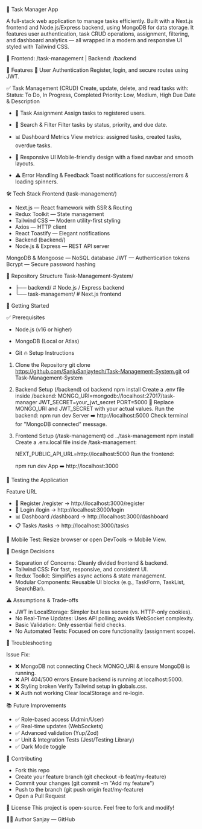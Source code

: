 🚀 Task Manager App


A full-stack web application to manage tasks efficiently. Built with a Next.js frontend and Node.js/Express backend, using MongoDB for data storage. It features user authentication, task CRUD operations, assignment, filtering, and dashboard analytics — all wrapped in a modern and responsive UI styled with Tailwind CSS.

📂 Frontend: /task-management | Backend: /backend

🌟 Features
🔐 User Authentication
Register, login, and secure routes using JWT.

✅ Task Management (CRUD)
Create, update, delete, and read tasks with:
Status: To Do, In Progress, Completed
Priority: Low, Medium, High
Due Date & Description


- 👥 Task Assignment
   Assign tasks to registered users.

- 🔎 Search & Filter
  Filter tasks by status, priority, and due date.

- 📊 Dashboard Metrics
  View metrics: assigned tasks, created tasks, overdue tasks.

- 📱 Responsive UI
  Mobile-friendly design with a fixed navbar and smooth layouts.

- ⚠️ Error Handling & Feedback
  Toast notifications for success/errors & loading spinners.

🛠️ Tech Stack
Frontend (task-management/)

- Next.js — React framework with SSR & Routing
- Redux Toolkit — State management
- Tailwind CSS — Modern utility-first styling
- Axios — HTTP client
- React Toastify — Elegant notifications
- Backend (backend/)
- Node.js & Express — REST API server

MongoDB & Mongoose — NoSQL database
JWT — Authentication tokens
Bcrypt — Secure password hashing

📂 Repository Structure
   Task-Management-System/
  -  ├── backend/           # Node.js / Express backend
  -  └── task-management/   # Next.js frontend


🚀 Getting Started

✅ Prerequisites
   - Node.js (v16 or higher)
   - MongoDB (Local or Atlas)

- Git
🔥 Setup Instructions
1. Clone the Repository
   git clone https://github.com/SanjuSanjaytech/Task-Management-System.git
   cd Task-Management-System

2. Backend Setup (/backend)
   cd backend
   npm install
   Create a .env file inside /backend:
   MONGO_URI=mongodb://localhost:27017/task-manager
   JWT_SECRET=your_jwt_secret
   PORT=5000
   🔄 Replace MONGO_URI and JWT_SECRET with your actual values.
   Run the backend:
   npm run dev
   Server ➡️ http://localhost:5000
   Check terminal for "MongoDB connected" message.

3. Frontend Setup (/task-management)
   cd ../task-management
   npm install
   Create a .env.local file inside /task-management:

   NEXT_PUBLIC_API_URL=http://localhost:5000
   Run the frontend:

   npm run dev
   App ➡️ http://localhost:3000

🧪 Testing the Application

Feature	URL
- 🔐 Register	/register → http://localhost:3000/register
- 🔐 Login	/login → http://localhost:3000/login
- 📊 Dashboard	/dashboard → http://localhost:3000/dashboard
- 📋 Tasks	/tasks → http://localhost:3000/tasks

📱 Mobile Test: Resize browser or open DevTools → Mobile View.

🎯 Design Decisions

- Separation of Concerns: Cleanly divided frontend & backend.
- Tailwind CSS: For fast, responsive, and consistent UI.
- Redux Toolkit: Simplifies async actions & state management.
- Modular Components: Reusable UI blocks (e.g., TaskForm, TaskList, SearchBar).

⚠️ Assumptions & Trade-offs

- JWT in LocalStorage: Simpler but less secure (vs. HTTP-only cookies).
- No Real-Time Updates: Uses API polling; avoids WebSocket complexity.
- Basic Validation: Only essential field checks.
- No Automated Tests: Focused on core functionality (assignment scope).

🐛 Troubleshooting

Issue	Fix:

- ❌ MongoDB not connecting	Check MONGO_URI & ensure MongoDB is running.
- ❌ API 404/500 errors	Ensure backend is running at localhost:5000.
- ❌ Styling broken	Verify Tailwind setup in globals.css.
- ❌ Auth not working	Clear localStorage and re-login.



📚 Future Improvements

- ✅ Role-based access (Admin/User)
- ✅ Real-time updates (WebSockets)
- ✅ Advanced validation (Yup/Zod)
- ✅ Unit & Integration Tests (Jest/Testing Library)
- ✅ Dark Mode toggle

🤝 Contributing

- Fork this repo
- Create your feature branch (git checkout -b feat/my-feature)
- Commit your changes (git commit -m "Add my feature")
- Push to the branch (git push origin feat/my-feature)
- Open a Pull Request

📄 License
This project is open-source. Feel free to fork and modify!

👨‍💻 Author
Sanjay — GitHub

